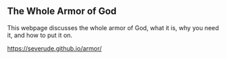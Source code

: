 ## The Whole Armor of God

This webpage discusses the whole armor of God, what it is, why you need it, and how to put it on.

https://severude.github.io/armor/
